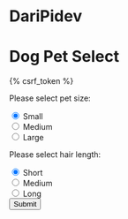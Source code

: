 # DariPidev

<!DOCTYPE html>
<html>
<body>

<h1>Dog Pet Select</h1>

<form action="resp/" method="post"> {% csrf_token %}
  <p>Please select pet size:</p>
  <input type="radio" checked id="small" name="size" value="small">
  <label for="small">Small</label><br>
  <input type="radio" id="medium" name="size" value="medium">
  <label for="medium">Medium</label><br>
  <input type="radio" id="large" name="size" value="large">
  <label for="large">Large</label>

  <br>  

  <p>Please select hair length:</p>
  <input type="radio" checked id="short" name="length" value="short">
  <label for="short">Short</label><br>
  <input type="radio" id="medium" name="length" value="medium">
  <label for="medium">Medium</label><br>  
  <input type="radio" id="long" name="length" value="long">
  <label for="long">Long</label><br>  
  <input type="submit" value="Submit">
</form>

</body>
</html>
